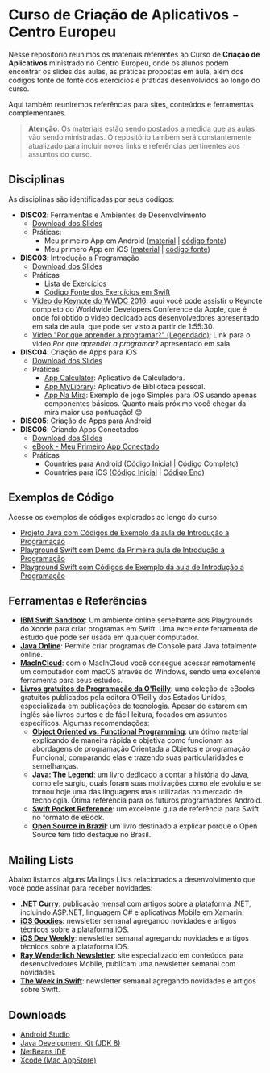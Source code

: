 # Curso de Criação de Aplicativos - Centro Europeu
Nesse repositório reunimos os materiais referentes ao Curso de **Criação de Aplicativos** ministrado no Centro Europeu, onde os alunos podem encontrar os slides das aulas, as práticas propostas em aula, além dos códigos fonte de fonte dos exercícios e práticas desenvolvidos ao longo do curso.

Aqui também reuniremos referências para sites, conteúdos e ferramentas complementares.

> **Atenção**: Os materiais estão sendo postados a medida que as aulas vão sendo ministradas. O repositório também será constantemente atualizado para incluir novos links e referências pertinentes aos assuntos do curso.

## Disciplinas
As disciplinas são identificadas por seus códigos:
* **DISC02**: Ferramentas e Ambientes de Desenvolvimento
	* [Download dos Slides](Disciplinas/DISC02-Ferramentas/Slides/DISC02-Slides.pdf)
	* Práticas:
		* Meu primeiro App em Android ([material](http://bit.ly/ce-android-studio) | [código fonte](Disciplinas/DISC02-Ferramentas/Practices/Sources/Android/MyFirstApp))
		* Meu primero App em iOS ([material](http://bit.ly/ce-xcode) | [código fonte](Disciplinas/DISC02-Ferramentas/Practices/Sources/iOS/MyFirstApp))
* **DISC03**: Introdução a Programação
	* [Download dos Slides](Disciplinas/DISC03-Programacao/Slides/DISC03-Slides.pdf)
	* Práticas
		* [Lista de Exercícios](Disciplinas/DISC03-Programacao/README.md)
		* [Código Fonte dos Exercícios em Swift](Source/Swift%20Playgrounds/DISC03-Exercicios.playground)
	* [Video do Keynote do WWDC 2016](https://developer.apple.com/videos/play/wwdc2016/101/): aqui você pode assistir o Keynote completo do Worldwide Developers Conference da Apple, que é onde foi obtido o video dedicado aos desenvolvedores apresentado em sala de aula, que pode ser visto a partir de 1:55:30.
	* [Video "Por que aprender a programar?" (Legendado)](https://www.youtube.com/watch?v=mHW1Hsqlp6A): Link para o video _Por que aprender a programar?_ apresentado em sala.
* **DISC04**: Criação de Apps para iOS
	* [Download dos Slides](Disciplinas/DISC04-iOS/Slides/DISC04-Slides.pdf)
	* Práticas
		* [App Calculator](Source/iOS/DISC04-Samples/Calculator): Aplicativo de Calculadora.
		* [App MyLibrary](Source/iOS/DISC04-Samples/MyLibrary): Aplicativo de Biblioteca pessoal.
		* [App Na Mira](Source/iOS/DISC04-Samples/NaMira): Exemplo de jogo Simples para iOS usando apenas componentes básicos. Quanto mais próximo você chegar da mira maior usa pontuação! 😊
* **DISC05**: Criação de Apps para Android
* **DISC06**: Criando Apps Conectados
	* [Download dos Slides](Disciplinas/DISC06-AppsConectados/Slides/DISC06-Slides.pdf)
	* [eBook - Meu Primeiro App Conectado](https://www.gitbook.com/book/caeno/meu-primeiro-app-conectado/details)
	* Práticas
		* Countries para Android ([Código Inicial](Source/Android/DISC06-Samples/Countries-Starter.zip) | [Código Completo](Source/Android/DISC06-Samples/Countries-End.zip))
		* Countries para iOS ([Código Inicial](Source/iOS/DISC06-Samples/Countries-Starter.zip) | [Código End](Source/iOS/DISC06-Samples/Countries-End.zip))

## Exemplos de Código
Acesse os exemplos de códigos explorados ao longo do curso:

* [Projeto Java com Códigos de Exemplo da aula de Introdução a Programação](Source/Java/DISC03-Samples)
* [Playground Swift com Demo da Primeira aula de Introdução a Programação](Source/Swift%20Playgrounds/DemoProgramacao.playground)
* [Playground Swift com Códigos de Exemplo da aula de Introdução a Programação](Source/Swift%20Playgrounds/DISC03-Samples.playground)

## Ferramentas e Referências

* [**IBM Swift Sandbox**](https://swiftlang.ng.bluemix.net/#/repl): Um ambiente online semelhante aos Playgrounds do Xcode para criar programas em Swift. Uma excelente ferramenta de estudo que pode ser usada em qualquer computador.
* [**Java Online**](https://www.tutorialspoint.com/compile_java_online.php): Permite criar programas de Console para Java totalmente online.
* [**MacInCloud**](http://www.macincloud.com): com o MacInCloud você consegue acessar remotamente um computador com macOS através do Windows, sendo uma excelente ferramenta para seus estudos.
* [**Livros gratuitos de Programação da O'Reilly**](http://www.oreilly.com/programming/free/): uma coleção de eBooks gratuitos publicados pela editora O'Reilly dos Estados Unidos, especializada em publicações de tecnologia. Apesar de estarem em inglês são livros curtos e de fácil leitura, focados em assuntos específicos. Algumas recomendações:
	* [**Object Oriented vs. Functional Programming**](http://www.oreilly.com/programming/free/object-oriented-vs-functional-programming.csp?intcmp=il-prog-free-product-lgen_oo_v_fp): um ótimo material explicando de maneira rápida e objetiva como funcionam as abordagens de programação Orientada a Objetos e programação Funcional, comparando elas e trazendo suas particularidades e semelhanças.
	* [**Java: The Legend**](http://www.oreilly.com/programming/free/object-oriented-vs-functional-programming.csp?intcmp=il-prog-free-product-lgen_oo_v_fp): um livro dedicado a contar a história do Java, como ele surgiu, quais foram suas motivações como ele evoluiu e se tornou hoje uma das linguagens mais utilizadas no mercado de tecnologia. Ótima referencia para os futuros programadores Android.
	* [**Swift Pocket Reference**](http://www.oreilly.com/programming/free/swift-pocket-reference.csp): um excelente guia de referência para Swift no formato de eBook.
	* [**Open Source in Brazil**](http://www.oreilly.com/programming/free/open-source-in-brazil.csp): um livro destinado a explicar porque o Open Source tem tido destaque no Brasil.

## Mailing Lists
Abaixo listamos alguns Mailings Lists relacionados a desenvolvimento que você pode assinar para receber novidades:

* [**.NET Curry**](http://dotnetcurry.com): publicação mensal com artigos sobre a plataforma .NET, incluindo ASP.NET, linguagem C# e aplicativos Mobile em Xamarin.
* [**iOS Goodies**](http://ios-goodies.com): newsletter semanal agregando novidades e artigos técnicos sobre a plataforma iOS.
* [**iOS Dev Weekly**](https://iosdevweekly.com): newsletter semanal agregando novidades e artigos técnicos sobre a plataforma iOS.
* [**Ray Wenderlich Newsletter**](https://www.raywenderlich.com/newsletter): site especializado em conteúdos para desenvolvedores Mobile, publicam uma newsletter semanal com novidades.
* [**The Week in Swift**](https://swiftnews.curated.co): newsletter semanal agregando novidades e artigos sobre Swift.

## Downloads
* [Android Studio](https://developer.android.com/studio/index.html?hl=pt-br)
* [Java Development Kit (JDK 8)](http://www.oracle.com/technetwork/pt/java/javase/downloads/jdk8-downloads-2133151.html)
* [NetBeans IDE](https://netbeans.org/downloads/)
* [Xcode (Mac AppStore)](https://itunes.apple.com/app/xcode/id497799835?mt=12)
